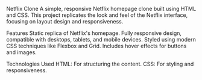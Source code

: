 Netflix Clone
A simple, responsive Netflix homepage clone built using HTML and CSS. This project replicates the look and feel of the Netflix interface, focusing on layout design and responsiveness.


Features
Static replica of Netflix's homepage.
Fully responsive design, compatible with desktops, tablets, and mobile devices.
Styled using modern CSS techniques like Flexbox and Grid.
Includes hover effects for buttons and images.


Technologies Used
HTML: For structuring the content.
CSS: For styling and responsiveness.
